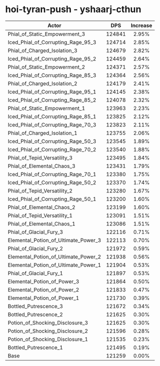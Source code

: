# hoi-tyran-push - yshaarj-cthun
| Actor | DPS | Increase |
|---|:---:|:---:|
|Phial_of_Static_Empowerment_3|124841|2.95%|
|Iced_Phial_of_Corrupting_Rage_95_3|124714|2.85%|
|Phial_of_Charged_Isolation_3|124679|2.82%|
|Iced_Phial_of_Corrupting_Rage_95_2|124459|2.64%|
|Phial_of_Static_Empowerment_2|124371|2.57%|
|Iced_Phial_of_Corrupting_Rage_85_3|124364|2.56%|
|Phial_of_Charged_Isolation_2|124179|2.41%|
|Iced_Phial_of_Corrupting_Rage_95_1|124145|2.38%|
|Iced_Phial_of_Corrupting_Rage_85_2|124078|2.32%|
|Phial_of_Static_Empowerment_1|123963|2.23%|
|Iced_Phial_of_Corrupting_Rage_85_1|123825|2.12%|
|Iced_Phial_of_Corrupting_Rage_70_3|123823|2.11%|
|Phial_of_Charged_Isolation_1|123755|2.06%|
|Iced_Phial_of_Corrupting_Rage_50_3|123545|1.89%|
|Iced_Phial_of_Corrupting_Rage_70_2|123540|1.88%|
|Phial_of_Tepid_Versatility_3|123495|1.84%|
|Phial_of_Elemental_Chaos_3|123431|1.79%|
|Iced_Phial_of_Corrupting_Rage_70_1|123380|1.75%|
|Iced_Phial_of_Corrupting_Rage_50_2|123370|1.74%|
|Phial_of_Tepid_Versatility_2|123280|1.67%|
|Iced_Phial_of_Corrupting_Rage_50_1|123200|1.60%|
|Phial_of_Elemental_Chaos_2|123199|1.60%|
|Phial_of_Tepid_Versatility_1|123091|1.51%|
|Phial_of_Elemental_Chaos_1|123086|1.51%|
|Phial_of_Glacial_Fury_3|122116|0.71%|
|Elemental_Potion_of_Ultimate_Power_3|122113|0.70%|
|Phial_of_Glacial_Fury_2|121972|0.59%|
|Elemental_Potion_of_Ultimate_Power_2|121938|0.56%|
|Elemental_Potion_of_Ultimate_Power_1|121904|0.53%|
|Phial_of_Glacial_Fury_1|121897|0.53%|
|Elemental_Potion_of_Power_3|121864|0.50%|
|Elemental_Potion_of_Power_2|121833|0.47%|
|Elemental_Potion_of_Power_1|121730|0.39%|
|Bottled_Putrescence_3|121672|0.34%|
|Bottled_Putrescence_2|121625|0.30%|
|Potion_of_Shocking_Disclosure_3|121625|0.30%|
|Potion_of_Shocking_Disclosure_2|121596|0.28%|
|Potion_of_Shocking_Disclosure_1|121535|0.23%|
|Bottled_Putrescence_1|121495|0.19%|
|Base|121259|0.00%|
